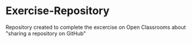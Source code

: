 # Exercise-Repository
Repository created to complete the excercise on Open Classrooms about "sharing a repository on GitHub"
